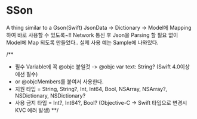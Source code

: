 # SSon
A thing similar to a Gson(Swift)
JsonData -> Dictionary -> Model에 Mapping 하여 바로 사용할 수 있도록~!!
Network 통신 후 Json을 Parsing 할 필요 없이 Model에 Map 되도록 만들었다..
실제 사용 예는 Sample에 나와있다.

/**
 * 필수 Variable에 꼭 @objc 붙일것 -> @objc var text: String?          (Swift 4.0이상에선 필수)
 * or @objcMembers를 붙여서 사용한다.
 * 지원 타입 = String, String?, Int, Int64, Bool, NSArray, NSArray?, NSDictionary, NSDictionary?
 * 사용 금지 타입 = Int?, Int64?, Bool? (Objective-C -> Swift 타입으로 변경시 KVC 에러 발생)
**/

